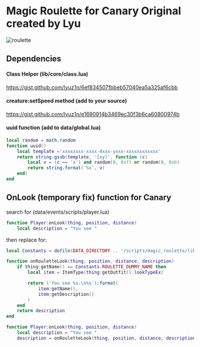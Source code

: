 # Magic Roulette for Canary Original created by Lyu
![roulette](https://user-images.githubusercontent.com/40324910/236821618-63cb56a4-3003-4156-a05f-02375649fe55.gif)
## Dependencies
#### Class Helper (lib/core/class.lua)
https://gist.github.com/lyuz1n/6ef834507fbbeb57040ea5a325af6cbb
#### creature:setSpeed method (add to your source)
https://gist.github.com/lyuz1n/e1690914b3469ec30f3b6ca60800974b
#### uuid function (add to data/global.lua)
```lua
local random = math.random
function uuid()
    local template ='xxxxxxxx-xxxx-4xxx-yxxx-xxxxxxxxxxxx'
    return string.gsub(template, '[xy]', function (c)
        local v = (c == 'x') and random(0, 0xf) or random(8, 0xb)
        return string.format('%x', v)
    end)
end
```

## OnLook (temporary fix) function for Canary
search for (data/events/scripts/player.lua)

```lua
function Player:onLook(thing, position, distance)
	local description = "You see "
```

then replace for:

```lua
local Constants = dofile(DATA_DIRECTORY .. '/scripts/magic_roulette/lib/core/constants.lua')

function onRouletteLook(thing, position, distance, description)
	if thing:getName() == Constants.ROULETTE_DUMMY_NAME then
		local item = ItemType(thing:getOutfit().lookTypeEx)

		return ('You see %s.\n%s'):format(
			item:getName(),
			item:getDescription()
		)
	end
	return description
end

function Player:onLook(thing, position, distance)
	local description = "You see "
	description = onRouletteLook(thing, position, distance, description)
```